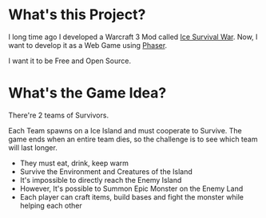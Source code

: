 # What's this Project?

I long time ago I developed a Warcraft 3 Mod called [Ice Survival War](http://www.epicwar.com/maps/221823).
Now, I want to develop it as a Web Game using [Phaser](https://phaser.io).

I want it to be Free and Open Source.

# What's the Game Idea?

There're 2 teams of Survivors.

Each Team spawns on a Ice Island and must cooperate to Survive.
The game ends when an entire team dies, so the challenge is to see which team will last longer.

- They must eat, drink, keep warm
- Survive the Environment and Creatures of the Island
- It's impossible to directly reach the Enemy Island
- However, It's possible to Summon Epic Monster on the Enemy Land
- Each player can craft items, build bases and fight the monster while helping each other
